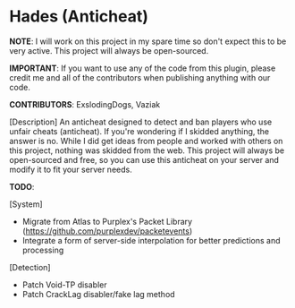 # Hades (Anticheat)
**NOTE**: I will work on this project in my spare time so don't expect this to be very active. This project will always be open-sourced.

**IMPORTANT**: If you want to use any of the code from this plugin, please credit me and all of the contributors when publishing anything with our code.

**CONTRIBUTORS**: ExslodingDogs, Vaziak

[Description]
An anticheat designed to detect and ban players who use unfair cheats (anticheat). If you're wondering if I skidded anything, the answer is no. While I did get ideas from people and worked with others on this project, nothing was skidded from the web. This project will always be open-sourced and free, so you can use this anticheat on your server and modify it to fit your server needs.

**TODO**:

[System]
- Migrate from Atlas to Purplex's Packet Library (https://github.com/purplexdev/packetevents)
- Integrate a form of server-side interpolation for better predictions and processing

[Detection]
- Patch Void-TP disabler
- Patch CrackLag disabler/fake lag method
